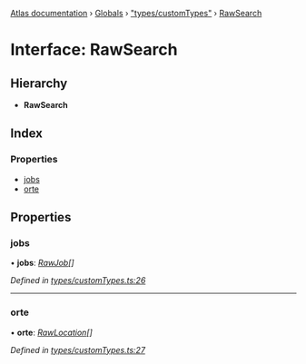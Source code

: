 [Atlas documentation](../README.md) › [Globals](../globals.md) › ["types/customTypes"](../modules/_types_customtypes_.md) › [RawSearch](_types_customtypes_.rawsearch.md)

# Interface: RawSearch

## Hierarchy

* **RawSearch**

## Index

### Properties

* [jobs](_types_customtypes_.rawsearch.md#jobs)
* [orte](_types_customtypes_.rawsearch.md#orte)

## Properties

###  jobs

• **jobs**: *[RawJob](_types_customtypes_.rawjob.md)[]*

*Defined in [types/customTypes.ts:26](https://github.com/chronark/atlas/blob/e6359aa/src/types/customTypes.ts#L26)*

___

###  orte

• **orte**: *[RawLocation](_types_customtypes_.rawlocation.md)[]*

*Defined in [types/customTypes.ts:27](https://github.com/chronark/atlas/blob/e6359aa/src/types/customTypes.ts#L27)*
